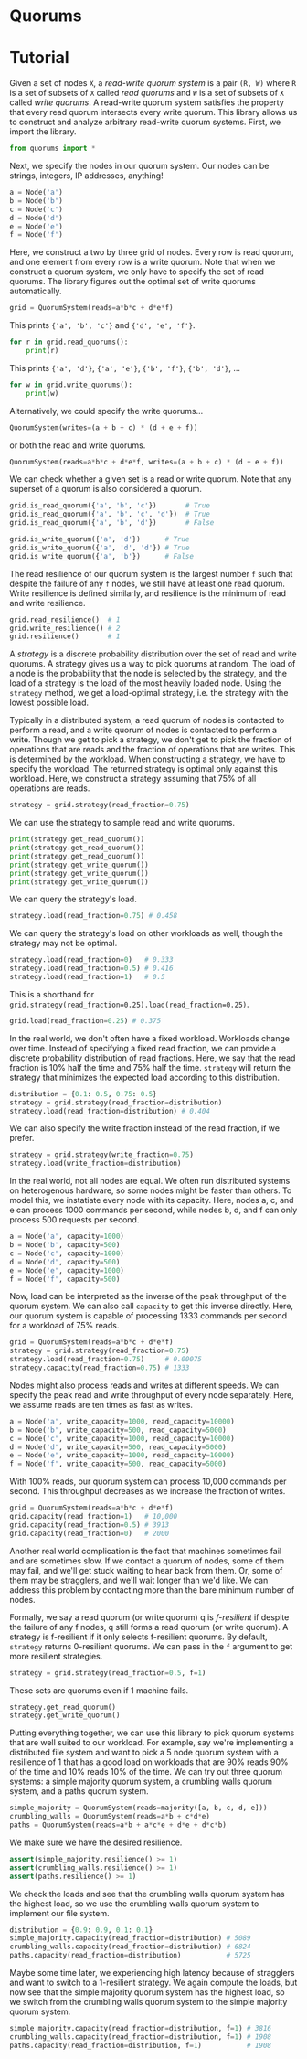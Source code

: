 Quorums
=======

# Tutorial
Given a set of nodes `X`, a _read-write quorum system_ is a pair `(R, W)` where
`R` is a set of subsets of `X` called _read quorums_ and `W` is a set of
subsets of `X` called _write quorums_. A read-write quorum system satisfies the
property that every read quorum intersects every write quorum. This library
allows us to construct and analyze arbitrary read-write quorum systems. First,
we import the library.

```python
from quorums import *
```

Next, we specify the nodes in our quorum system. Our nodes can be strings,
integers, IP addresses, anything!

```python
a = Node('a')
b = Node('b')
c = Node('c')
d = Node('d')
e = Node('e')
f = Node('f')
```

Here, we construct a two by three grid of nodes. Every row is read quorum, and
one element from every row is a write quorum. Note that when we construct a
quorum system, we only have to specify the set of read quorums. The library
figures out the optimal set of write quorums automatically.

```python
grid = QuorumSystem(reads=a*b*c + d*e*f)
```

This prints `{'a', 'b', 'c'}` and `{'d', 'e', 'f'}`.

```python
for r in grid.read_quorums():
    print(r)
```

This prints `{'a', 'd'}`, `{'a', 'e'}`, `{'b', 'f'}`, `{'b', 'd'}`, ...

```python
for w in grid.write_quorums():
    print(w)
```

Alternatively, we could specify the write quorums...

```python
QuorumSystem(writes=(a + b + c) * (d + e + f))
```

or both the read and write quorums.

```python
QuorumSystem(reads=a*b*c + d*e*f, writes=(a + b + c) * (d + e + f))
```

We can check whether a given set is a read or write quorum. Note that any
superset of a quorum is also considered a quorum.

```python
grid.is_read_quorum({'a', 'b', 'c'})       # True
grid.is_read_quorum({'a', 'b', 'c', 'd'})  # True
grid.is_read_quorum({'a', 'b', 'd'})       # False

grid.is_write_quorum({'a', 'd'})      # True
grid.is_write_quorum({'a', 'd', 'd'}) # True
grid.is_write_quorum({'a', 'b'})      # False
```

The read resilience of our quorum system is the largest number `f` such that
despite the failure of any `f` nodes, we still have at least one read quorum.
Write resilience is defined similarly, and resilience is the minimum of read
and write resilience.

```python
grid.read_resilience()  # 1
grid.write_resilience() # 2
grid.resilience()       # 1
```

A _strategy_ is a discrete probability distribution over the set of read and
write quorums. A strategy gives us a way to pick quorums at random. The load of
a node is the probability that the node is selected by the strategy, and the
load of a strategy is the load of the most heavily loaded node. Using the
`strategy` method, we get a load-optimal strategy, i.e. the strategy with the
lowest possible load.

Typically in a distributed system, a read quorum of nodes is contacted to
perform a read, and a write quorum of nodes is contacted to perform a write.
Though we get to pick a strategy, we don't get to pick the fraction of
operations that are reads and the fraction of operations that are writes.  This
is determined by the workload. When constructing a strategy, we have to specify
the workload. The returned strategy is optimal only against this workload.
Here, we construct a strategy assuming that 75% of all operations are reads.

```python
strategy = grid.strategy(read_fraction=0.75)
```

We can use the strategy to sample read and write quorums.

```python
print(strategy.get_read_quorum())
print(strategy.get_read_quorum())
print(strategy.get_read_quorum())
print(strategy.get_write_quorum())
print(strategy.get_write_quorum())
print(strategy.get_write_quorum())
```

We can query the strategy's load.

```python
strategy.load(read_fraction=0.75) # 0.458
```

We can query the strategy's load on other workloads as well, though the
strategy may not be optimal.

```python
strategy.load(read_fraction=0)   # 0.333
strategy.load(read_fraction=0.5) # 0.416
strategy.load(read_fraction=1)   # 0.5
```

This is a shorthand for
`grid.strategy(read_fraction=0.25).load(read_fraction=0.25)`.

```python
grid.load(read_fraction=0.25) # 0.375
```

In the real world, we don't often have a fixed workload. Workloads change
over time. Instead of specifying a fixed read fraction, we can provide a
discrete probability distribution of read fractions. Here, we say that the
read fraction is 10% half the time and 75% half the time. `strategy` will
return the strategy that minimizes the expected load according to this
distribution.

```python
distribution = {0.1: 0.5, 0.75: 0.5}
strategy = grid.strategy(read_fraction=distribution)
strategy.load(read_fraction=distribution) # 0.404
```

We can also specify the write fraction instead of the read fraction, if we
prefer.

```python
strategy = grid.strategy(write_fraction=0.75)
strategy.load(write_fraction=distribution)
```

In the real world, not all nodes are equal. We often run distributed systems on
heterogenous hardware, so some nodes might be faster than others. To model
this, we instatiate every node with its capacity. Here, nodes a, c, and e can
process 1000 commands per second, while nodes b, d, and f can only process 500
requests per second.

```python
a = Node('a', capacity=1000)
b = Node('b', capacity=500)
c = Node('c', capacity=1000)
d = Node('d', capacity=500)
e = Node('e', capacity=1000)
f = Node('f', capacity=500)
```

Now, load can be interpreted as the inverse of the peak throughput of the
quorum system. We can also call `capacity` to get this inverse directly.
Here, our quorum system is capable of processing 1333 commands per second for
a workload of 75% reads.

```python
grid = QuorumSystem(reads=a*b*c + d*e*f)
strategy = grid.strategy(read_fraction=0.75)
strategy.load(read_fraction=0.75)     # 0.00075
strategy.capacity(read_fraction=0.75) # 1333
```

Nodes might also process reads and writes at different speeds. We can specify
the peak read and write throughput of every node separately. Here, we assume
reads are ten times as fast as writes.

```python
a = Node('a', write_capacity=1000, read_capacity=10000)
b = Node('b', write_capacity=500, read_capacity=5000)
c = Node('c', write_capacity=1000, read_capacity=10000)
d = Node('d', write_capacity=500, read_capacity=5000)
e = Node('e', write_capacity=1000, read_capacity=10000)
f = Node('f', write_capacity=500, read_capacity=5000)
```

With 100% reads, our quorum system can process 10,000 commands per second.
This throughput decreases as we increase the fraction of writes.

```python
grid = QuorumSystem(reads=a*b*c + d*e*f)
grid.capacity(read_fraction=1)   # 10,000
grid.capacity(read_fraction=0.5) # 3913
grid.capacity(read_fraction=0)   # 2000
```

Another real world complication is the fact that machines sometimes fail and
are sometimes slow. If we contact a quorum of nodes, some of them may fail, and
we'll get stuck waiting to hear back from them. Or, some of them may be
stragglers, and we'll wait longer than we'd like. We can address this problem
by contacting more than the bare minimum number of nodes.

Formally, we say a read quorum (or write quorum) q is _f-resilient_ if despite
the failure of any f nodes, q still forms a read quorum (or write quorum). A
strategy is f-resilient if it only selects f-resilient quorums. By default,
`strategy` returns 0-resilient quorums. We can pass in the `f` argument to get
more resilient strategies.

```python
strategy = grid.strategy(read_fraction=0.5, f=1)
```

These sets are quorums even if 1 machine fails.

```python
strategy.get_read_quorum()
strategy.get_write_quorum()
```

Putting everything together, we can use this library to pick quorum systems
that are well suited to our workload. For example, say we're implementing a
distributed file system and want to pick a 5 node quorum system with a
resilience of 1 that has a good load on workloads that are 90% reads 90% of the
time and 10% reads 10% of the time. We can try out three quorum systems: a
simple majority quorum system, a crumbling walls quorum system, and a paths
quorum system.

```python
simple_majority = QuorumSystem(reads=majority([a, b, c, d, e]))
crumbling_walls = QuorumSystem(reads=a*b + c*d*e)
paths = QuorumSystem(reads=a*b + a*c*e + d*e + d*c*b)
```

We make sure we have the desired resilience.

```python
assert(simple_majority.resilience() >= 1)
assert(crumbling_walls.resilience() >= 1)
assert(paths.resilience() >= 1)
```

We check the loads and see that the crumbling walls quorum system has the
highest load, so we use the crumbling walls quorum system to implement our file
system.

```python
distribution = {0.9: 0.9, 0.1: 0.1}
simple_majority.capacity(read_fraction=distribution) # 5089
crumbling_walls.capacity(read_fraction=distribution) # 6824
paths.capacity(read_fraction=distribution)           # 5725
```

Maybe some time later, we experiencing high latency because of stragglers and
want to switch to a 1-resilient strategy. We again compute the loads, but now
see that the simple majority quorum system has the highest load, so we switch
from the crumbling walls quorum system to the simple majority quorum system.

```python
simple_majority.capacity(read_fraction=distribution, f=1) # 3816
crumbling_walls.capacity(read_fraction=distribution, f=1) # 1908
paths.capacity(read_fraction=distribution, f=1)           # 1908
```
